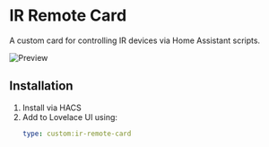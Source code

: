 # IR Remote Card

A custom card for controlling IR devices via Home Assistant scripts.

![Preview](https://raw.githubusercontent.com/soulripper13/ir_remote_card/main/preview.png)

## Installation
1. Install via HACS
2. Add to Lovelace UI using:
   ```yaml
   type: custom:ir-remote-card
